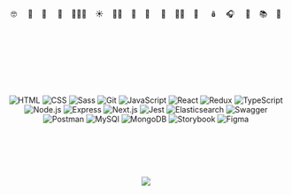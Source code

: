 <div align=center>
  <br><br>
🤓 &nbsp; &nbsp;   🧜‍&nbsp; &nbsp;  🦔 &nbsp; &nbsp;  🍌&nbsp; &nbsp; 🧛🏻‍♀️&nbsp; &nbsp;    ☀️&nbsp; &nbsp;    🚴🏻‍&nbsp; &nbsp;   🐳&nbsp; &nbsp;   🖤 &nbsp; &nbsp;   🌿&nbsp; &nbsp;    🤷🏻‍&nbsp; &nbsp;   🍉 &nbsp; &nbsp; 🪆&nbsp; &nbsp;   🎧 &nbsp; &nbsp;  🐣&nbsp; &nbsp; 📚&nbsp; &nbsp;    🌊    
  <br><br>
  <br><br>
  <br><br>
  <br><br>

![HTML](https://img.shields.io/badge/-HTML5-21262d?&logo=HTML5)
![CSS](https://img.shields.io/badge/-CSS3-21262d?&logo=CSS3)
![Sass](https://img.shields.io/badge/-sass-21262d?&logo=sass)
![Git](https://img.shields.io/badge/-git-21262d?&logo=git) 
![JavaScript](https://img.shields.io/badge/-JavaScript-21262d?&logo=JavaScript)
![React](https://img.shields.io/badge/-React-21262d?&logo=React)
![Redux](https://img.shields.io/badge/-Redux-21262d?&logo=Redux)
![TypeScript](https://img.shields.io/badge/-TypeScript-21262d?&logo=TypeScript)
![Node.js](https://img.shields.io/badge/-Node.js-21262d?&logo=node.js)
![Express](https://img.shields.io/badge/-express-21262d?&logo=express)
![Next.js](https://img.shields.io/badge/-nextdotjs-21262d?&logo=nextdotjs)
![Jest](https://img.shields.io/badge/-jest-21262d?&logo=jest)
![Elasticsearch](https://img.shields.io/badge/-elasticsearch-21262d?&logo=elasticsearch)
![Swagger](https://img.shields.io/badge/-swagger-21262d?&logo=swagger)
![Postman](https://img.shields.io/badge/-postman-21262d?&logo=postman)
![MySQl](https://img.shields.io/badge/-mysql-21262d?&logo=mysql)
![MongoDB](https://img.shields.io/badge/-mongodb-21262d?&logo=mongodb)
![Storybook](https://img.shields.io/badge/-storybook-21262d?&logo=storybook)
![Figma](https://img.shields.io/badge/-figma-21262d?&logo=figma)


  <br><br>
  <br><br>

  <a href="https://www.codewars.com/users/shpomp" traget="_blank"><img align="center" src="https://www.codewars.com/users/shpomp/badges/micro" /></a> </div>

  
  
